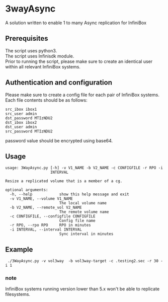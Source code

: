 # 3wayAsync
A solution written to enable 1 to many Async replication for InfiniBox

## Prerequisites
The script uses python3. <br>
The script uses Infinisdk module. <br>
Prior to running the script, please make sure to create an identical user within all relevant InfiniBox systems. 

## Authentication and configuration
Please make sure to create a config file for each pair of InfiniBox systems. <br>
Each file contents should be as follows:
```
src_ibox ibox1
src_user admin
dst_password MTIzNDU2
dst_ibox ibox2
dst_user admin
src_password MTIzNDU2
```
password value should be encrypted using base64.

## Usage
```
usage: 3WayAsync.py [-h] -v V1_NAME -b V2_NAME -c CONFIGFILE -r RPO -i
                    INTERVAL

Resize a replicated volume that is a member of a cg.

optional arguments:
  -h, --help            show this help message and exit
  -v V1_NAME, --volume V1_NAME
                        The local volume name
  -b V2_NAME, --remote_vol V2_NAME
                        The remote volume name
  -c CONFIGFILE, --configfile CONFIGFILE
                        Config file name
  -r RPO, --rpo RPO     RPO in minutes
  -i INTERVAL, --interval INTERVAL
                        Sync interval in minutes
```

## Example 

```
 ./3WayAsync.py -v vol3way  -b vol3way-target -c .testing2.sec -r 30 -i 1
  ```

### note
InfiniBox systems running version lower than 5.x won't be able to replicate filesystems. 